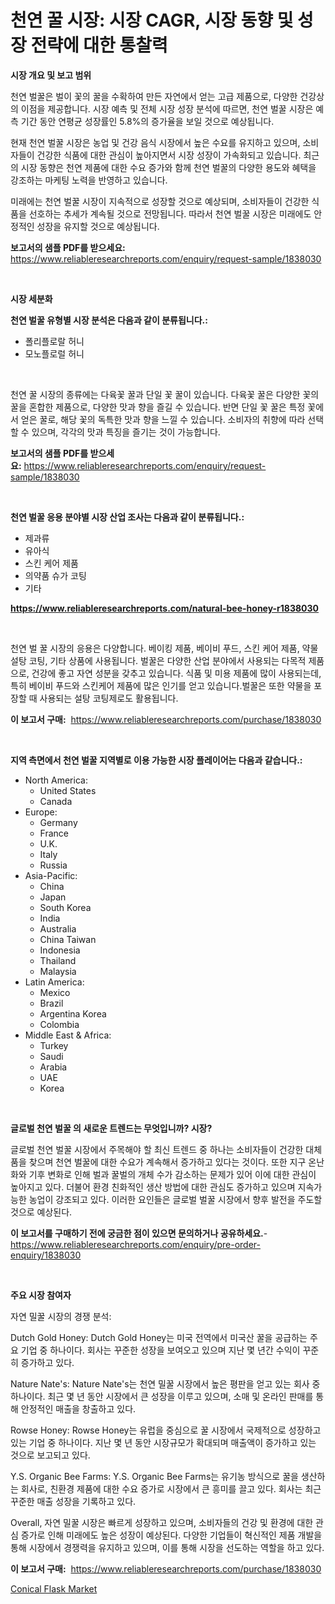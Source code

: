 <p><h1>천연 꿀 시장: 시장 CAGR, 시장 동향 및 성장 전략에 대한 통찰력</h1></p><p><strong>시장 개요 및 보고 범위</strong></p>
<p><p>천연 벌꿀은 벌이 꽃의 꿀을 수확하여 만든 자연에서 얻는 고급 제품으로, 다양한 건강상의 이점을 제공합니다. 시장 예측 및 전체 시장 성장 분석에 따르면, 천연 벌꿀 시장은 예측 기간 동안 연평균 성장률인 5.8%의 증가율을 보일 것으로 예상됩니다. </p><p>현재 천연 벌꿀 시장은 농업 및 건강 음식 시장에서 높은 수요를 유지하고 있으며, 소비자들이 건강한 식품에 대한 관심이 높아지면서 시장 성장이 가속화되고 있습니다. 최근의 시장 동향은 천연 제품에 대한 수요 증가와 함께 천연 벌꿀의 다양한 용도와 혜택을 강조하는 마케팅 노력을 반영하고 있습니다.</p><p>미래에는 천연 벌꿀 시장이 지속적으로 성장할 것으로 예상되며, 소비자들이 건강한 식품을 선호하는 추세가 계속될 것으로 전망됩니다. 따라서 천연 벌꿀 시장은 미래에도 안정적인 성장을 유지할 것으로 예상됩니다.</p></p>
<p><strong>보고서의 샘플 PDF를 받으세요:</strong> <a href="https://www.reliableresearchreports.com/enquiry/request-sample/1838030">https://www.reliableresearchreports.com/enquiry/request-sample/1838030</a></p>
<p>&nbsp;</p>
<p><strong>시장 세분화</strong></p>
<p><strong>천연 벌꿀 유형별 시장 분석은 다음과 같이 분류됩니다.:</strong></p>
<p><ul><li>폴리플로랄 허니</li><li>모노플로럴 허니</li></ul></p>
<p>&nbsp;</p>
<p><p>천연 꿀 시장의 종류에는 다육꽃 꿀과 단일 꽃 꿀이 있습니다. 다육꽃 꿀은 다양한 꽃의 꿀을 혼합한 제품으로, 다양한 맛과 향을 즐길 수 있습니다. 반면 단일 꽃 꿀은 특정 꽃에서 얻은 꿀로, 해당 꽃의 독특한 맛과 향을 느낄 수 있습니다. 소비자의 취향에 따라 선택할 수 있으며, 각각의 맛과 특징을 즐기는 것이 가능합니다.</p></p>
<p><strong>보고서의 샘플 PDF를 받으세요:</strong>&nbsp;<a href="https://www.reliableresearchreports.com/enquiry/request-sample/1838030">https://www.reliableresearchreports.com/enquiry/request-sample/1838030</a></p>
<p>&nbsp;</p>
<p><strong> 천연 벌꿀 응용 분야별 시장 산업 조사는 다음과 같이 분류됩니다.:</strong></p>
<p><ul><li>제과류</li><li>유아식</li><li>스킨 케어 제품</li><li>의약품 슈가 코팅</li><li>기타</li></ul></p>
<p><strong><a href="https://www.reliableresearchreports.com/natural-bee-honey-r1838030">https://www.reliableresearchreports.com/natural-bee-honey-r1838030</a></strong></p>
<p>&nbsp;</p>
<p><p>천연 벌 꿀 시장의 응용은 다양합니다. 베이킹 제품, 베이비 푸드, 스킨 케어 제품, 약물 설탕 코팅, 기타 상품에 사용됩니다. 벌꿀은 다양한 산업 분야에서 사용되는 다목적 제품으로, 건강에 좋고 자연 성분을 갖추고 있습니다. 식품 및 미용 제품에 많이 사용되는데, 특히 베이비 푸드와 스킨케어 제품에 많은 인기를 얻고 있습니다.벌꿀은 또한 약물을 포장할 때 사용되는 설탕 코팅제로도 활용됩니다.</p></p>
<p><strong>이 보고서 구매:</strong>&nbsp; <a href="https://www.reliableresearchreports.com/purchase/1838030">https://www.reliableresearchreports.com/purchase/1838030</a></p>
<p>&nbsp;</p>
<p><strong>지역 측면에서 천연 벌꿀 지역별로 이용 가능한 시장 플레이어는 다음과 같습니다.:</strong></p>
<p><ul>
    <li>
        North America:
        <ul>
            <li>United States</li>
            <li>Canada</li>
        </ul>
    </li>
    <li>
        Europe:
        <ul>
            <li>Germany</li>
            <li>France</li>
            <li>U.K.</li>
            <li>Italy</li>
            <li>Russia</li>
        </ul>
    </li>
    <li>
        Asia-Pacific:
        <ul>
            <li>China</li>
            <li>Japan</li>
            <li>South Korea</li>
            <li>India</li>
            <li>Australia</li>
            <li>China Taiwan</li>
            <li>Indonesia</li>
            <li>Thailand</li>
            <li>Malaysia</li>
        </ul>
    </li>
    <li>
        Latin America:
        <ul>
            <li>Mexico</li>
            <li>Brazil</li>
            <li>Argentina Korea</li>
            <li>Colombia</li>
        </ul>
    </li>
    <li>
        Middle East & Africa:
        <ul>
            <li>Turkey</li>
            <li>Saudi</li>
            <li>Arabia</li>
            <li>UAE</li>
            <li>Korea</li>
        </ul>
    </li>
    </ul></p>
<p>&nbsp;</p>
<p><strong>글로벌 천연 벌꿀 의 새로운 트렌드는 무엇입니까? 시장?</strong></p>
<p><p>글로벌 천연 벌꿀 시장에서 주목해야 할 최신 트렌드 중 하나는 소비자들이 건강한 대체품을 찾으며 천연 벌꿀에 대한 수요가 계속해서 증가하고 있다는 것이다. 또한 지구 온난화와 기후 변화로 인해 벌과 꿀벌의 개체 수가 감소하는 문제가 있어 이에 대한 관심이 높아지고 있다. 더불어 환경 친화적인 생산 방법에 대한 관심도 증가하고 있으며 지속가능한 농업이 강조되고 있다. 이러한 요인들은 글로벌 벌꿀 시장에서 향후 발전을 주도할 것으로 예상된다.</p></p>
<p><strong>이 보고서를 구매하기 전에 궁금한 점이 있으면 문의하거나 공유하세요.</strong>- <a href="https://www.reliableresearchreports.com/enquiry/pre-order-enquiry/1838030">https://www.reliableresearchreports.com/enquiry/pre-order-enquiry/1838030</a></p>
<p>&nbsp;</p>
<p><strong>주요 시장 참여자</strong></p>
<p><p>자연 밀꿀 시장의 경쟁 분석:</p><p>Dutch Gold Honey: Dutch Gold Honey는 미국 전역에서 미국산 꿀을 공급하는 주요 기업 중 하나이다. 회사는 꾸준한 성장을 보여오고 있으며 지난 몇 년간 수익이 꾸준히 증가하고 있다.</p><p>Nature Nate's: Nature Nate's는 천연 밀꿀 시장에서 높은 평판을 얻고 있는 회사 중 하나이다. 최근 몇 년 동안 시장에서 큰 성장을 이루고 있으며, 소매 및 온라인 판매를 통해 안정적인 매출을 창출하고 있다.</p><p>Rowse Honey: Rowse Honey는 유럽을 중심으로 꿀 시장에서 국제적으로 성장하고 있는 기업 중 하나이다. 지난 몇 년 동안 시장규모가 확대되며 매출액이 증가하고 있는 것으로 보고되고 있다.</p><p>Y.S. Organic Bee Farms: Y.S. Organic Bee Farms는 유기농 방식으로 꿀을 생산하는 회사로, 친환경 제품에 대한 수요 증가로 시장에서 큰 흥미를 끌고 있다. 회사는 최근 꾸준한 매출 성장을 기록하고 있다.</p><p>Overall, 자연 밀꿀 시장은 빠르게 성장하고 있으며, 소비자들의 건강 및 환경에 대한 관심 증가로 인해 미래에도 높은 성장이 예상된다. 다양한 기업들이 혁신적인 제품 개발을 통해 시장에서 경쟁력을 유지하고 있으며, 이를 통해 시장을 선도하는 역할을 하고 있다.</p></p>
<p><strong>이 보고서 구매:</strong>&nbsp;&nbsp;<a href="https://www.reliableresearchreports.com/purchase/1838030">https://www.reliableresearchreports.com/purchase/1838030</a></p>
<p><p><a href="https://github.com/GroverBarry/Market-Research-Report-List-4/blob/main/conical-flask-market.md">Conical Flask Market</a></p></p>